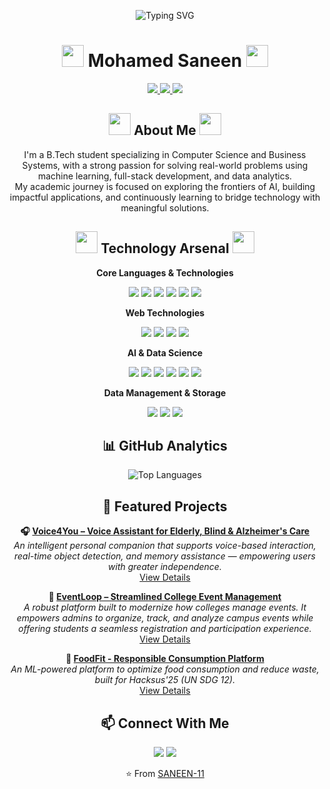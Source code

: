 <p align="center">
  <img src="https://readme-typing-svg.demolab.com?font=Fira+Code&size=28&pause=1000&color=00BFFF&width=600&lines=Welcome+to+my+GitHub+profile!;AI+Enthusiast+%7C+Full-Stack+Developer+%7C+Researcher;Let's+build+the+future+together!" alt="Typing SVG" />
</p>

<h1 align="center">
  <img src="https://media.giphy.com/media/hvRJCLFzcasrR4ia7z/giphy.gif" width="35">
  Mohamed Saneen
  <img src="https://media.giphy.com/media/hvRJCLFzcasrR4ia7z/giphy.gif" width="35">
</h1>

<p align="center">
  <a href="https://github.com/SANEEN-11">
    <img src="https://img.shields.io/badge/GitHub-Follow-181717?style=for-the-badge&logo=github&logoColor=white">
  </a>
  <a href="https://www.linkedin.com/in/mohamed-saneen/">
    <img src="https://img.shields.io/badge/LinkedIn-Connect-0077B5?style=for-the-badge&logo=linkedin&logoColor=white">
  </a>
  <a href="mailto:mohamedsaneenxd@gmail.com">
    <img src="https://img.shields.io/badge/Email-Contact-D14836?style=for-the-badge&logo=gmail&logoColor=white">
  </a>
</p>

<h2 align="center">
  <img src="https://media.giphy.com/media/L1R1tvI9svkIWwpVYr/giphy.gif" width="35">
  About Me
  <img src="https://media.giphy.com/media/L1R1tvI9svkIWwpVYr/giphy.gif" width="35">
</h2>

<p align="center">
  I'm a B.Tech student specializing in Computer Science and Business Systems, with a strong passion for solving real-world problems using machine learning, full-stack development, and data analytics.<br>
  My academic journey is focused on exploring the frontiers of AI, building impactful applications, and continuously learning to bridge technology with meaningful solutions.
</p>

<h2 align="center">
  <img src="https://media.giphy.com/media/iY8CRBdQXODJSCERIr/giphy.gif" width="35">
  Technology Arsenal
  <img src="https://media.giphy.com/media/iY8CRBdQXODJSCERIr/giphy.gif" width="35">
</h2>

<p align="center"><b>Core Languages & Technologies</b></p>
<p align="center">
  <img src="https://img.shields.io/badge/Python-3776AB?style=for-the-badge&logo=python&logoColor=white">
  <img src="https://img.shields.io/badge/JavaScript-F7DF1E?style=for-the-badge&logo=javascript&logoColor=black">
  <img src="https://img.shields.io/badge/C++-00599C?style=for-the-badge&logo=c%2B%2B&logoColor=white">
  <img src="https://img.shields.io/badge/C-00599C?style=for-the-badge&logo=c&logoColor=white">
  <img src="https://img.shields.io/badge/R-276DC3?style=for-the-badge&logo=r&logoColor=white">
  <img src="https://img.shields.io/badge/HTML5-E34F26?style=for-the-badge&logo=html5&logoColor=white">
</p>

<p align="center"><b>Web Technologies</b></p>
<p align="center">
  <img src="https://img.shields.io/badge/React-20232A?style=for-the-badge&logo=react&logoColor=61DAFB">
  <img src="https://img.shields.io/badge/Node.js-339933?style=for-the-badge&logo=nodedotjs&logoColor=white">
  <img src="https://img.shields.io/badge/Django-092E20?style=for-the-badge&logo=django&logoColor=white">
  <img src="https://img.shields.io/badge/Flask-000000?style=for-the-badge&logo=flask&logoColor=white">
</p>

<p align="center"><b>AI & Data Science</b></p>
<p align="center">
  <img src="https://img.shields.io/badge/OpenCV-5C3EE8?style=for-the-badge&logo=opencv&logoColor=white">
  <img src="https://img.shields.io/badge/YOLOv4-FFBF00?style=for-the-badge&logo=target&logoColor=black">
  <img src="https://img.shields.io/badge/Power%20BI-F2C811?style=for-the-badge&logo=powerbi&logoColor=black">
  <img src="https://img.shields.io/badge/NumPy-013243?style=for-the-badge&logo=numpy&logoColor=white">
  <img src="https://img.shields.io/badge/Pandas-150458?style=for-the-badge&logo=pandas&logoColor=white">
  <img src="https://img.shields.io/badge/Matplotlib-ffffff?style=for-the-badge&logo=matplotlib&logoColor=black">
</p>

<p align="center"><b>Data Management & Storage</b></p>
<p align="center">
  <img src="https://img.shields.io/badge/PostgreSQL-336791?style=for-the-badge&logo=postgresql&logoColor=white">
  <img src="https://img.shields.io/badge/MySQL-4479A1?style=for-the-badge&logo=mysql&logoColor=white">
  <img src="https://img.shields.io/badge/MongoDB-47A248?style=for-the-badge&logo=mongodb&logoColor=white">
</p>

<h2 align="center">📊 GitHub Analytics</h2>

<p align="center">
  <img src="https://github-readme-stats.vercel.app/api/top-langs/?username=SANEEN-11&layout=compact&theme=radical" alt="Top Languages" />
</p>

<h2 align="center">🎯 Featured Projects</h2>

<p align="center">
  <b>🎧 <a href="https://github.com/SANEEN-11/Voice4You">Voice4You – Voice Assistant for Elderly, Blind & Alzheimer's Care</a></b><br>
  <i>An intelligent personal companion that supports voice-based interaction, real-time object detection, and memory assistance — empowering users with greater independence.</i><br>
  <a href="https://github.com/SANEEN-11/UDA-Gradient-Reversal-Layer">View Details</a>
</p>

<p align="center">
  <b>📍 <a href="https://github.com/SANEEN-11/EventLoop">EventLoop – Streamlined College Event Management</a></b><br>
  <i>A robust platform built to modernize how colleges manage events. It empowers admins to organize, track, and analyze campus events while offering students a seamless registration and participation experience.</i><br>
  <a href="https://github.com/SANEEN-11/Sustania">View Details</a>
</p>

<p align="center">
  <b>🥗 <a href="https://github.com/SANEEN-11/FoodFit">FoodFit - Responsible Consumption Platform</a></b><br>
  <i>An ML-powered platform to optimize food consumption and reduce waste, built for Hacksus'25 (UN SDG 12).</i><br>
  <a href="https://github.com/SANEEN-11/FoodFit">View Details</a>
</p>

<h2 align="center">📫 Connect With Me</h2>

<p align="center">
  <a href="https://www.linkedin.com/in/mohamed-saneen/"><img src="https://img.shields.io/badge/LinkedIn-Connect-blue?logo=linkedin"></a>
  <a href="mailto:mohamedsaneenxd@gmail.com"><img src="https://img.shields.io/badge/Email-Contact-red"></a>
</p>

<p align="center">
  ⭐️ From <a href="https://github.com/SANEEN-11">SANEEN-11</a>
</p>
